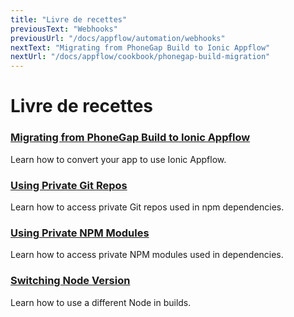 ```yaml
---
title: "Livre de recettes"
previousText: "Webhooks"
previousUrl: "/docs/appflow/automation/webhooks"
nextText: "Migrating from PhoneGap Build to Ionic Appflow"
nextUrl: "/docs/appflow/cookbook/phonegap-build-migration"
---
```


# Livre de recettes

### [Migrating from PhoneGap Build to Ionic Appflow](/docs/appflow/cookbook/phonegap-build-migration)

Learn how to convert your app to use Ionic Appflow.

### [Using Private Git Repos](/docs/appflow/cookbook/private_git)

Learn how to access private Git repos used in npm dependencies.

### [Using Private NPM Modules](/docs/appflow/cookbook/private_npm)

Learn how to access private NPM modules used in dependencies.

### [Switching Node Version](/docs/appflow/cookbook/switch_node_version)

Learn how to use a different Node in builds.